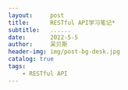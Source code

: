 ```yaml
---
layout:     post
title:      RESTful API学习笔记*
subtitle:   ......
date:       2022-5-5
author:     呆贝斯
header-img: img/post-bg-desk.jpg
catalog: true
tags:
    - RESTful API
---
```

